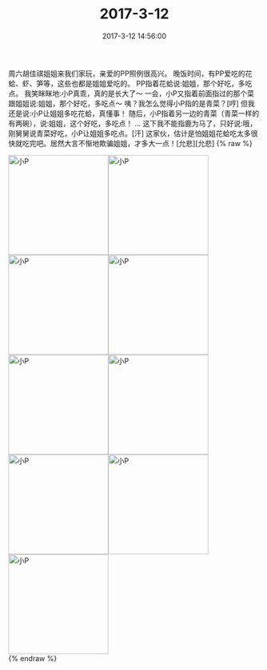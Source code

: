 ﻿---
title: 2017-3-12
date: 2017-3-12 14:56:00
tags:
categories: 妈妈
---
周六胡佳祺姐姐来我们家玩，亲爱的PP照例很高兴。
晚饭时间，有PP爱吃的花蛤、虾、笋等，这些也都是姐姐爱吃的。
PP指着花蛤说:姐姐，那个好吃，多吃点。
我笑眯眯地:小P真乖，真的是长大了～
一会，小P又指着前面指过的那个菜跟姐姐说:姐姐，那个好吃，多吃点～
咦？我怎么觉得小P指的是青菜？[哼]
但我还是说:小P让姐姐多吃花蛤，真懂事！
随后，小P指着另一边的青菜（青菜一样的有两碗），说:姐姐，这个好吃，多吃点！
...
这下我不能指鹿为马了，只好说:哦，刚舅舅说青菜好吃，小P让姐姐多吃点。[汗]
这家伙，估计是怕姐姐花蛤吃太多很快就吃完吧。居然大言不惭地欺骗姐姐，才多大一点！[允悲][允悲]
{% raw %}
<div style="width:500 px">
<div style="float:left; width:100 px"><img src="/images/微信图片_20171012155017.jpg" width="200" alt="小P"></div>
<div style="float:left; width:100 px"><img src="/images/微信图片_20171012155025.jpg" width="200" alt="小P"></div>
<div style="float:left; width:100 px"><img src="/images/微信图片_20171012155034.jpg" width="200" alt="小P"></div>
<div style="float:left; width:100 px"><img src="/images/微信图片_20171012155042.jpg" width="200" alt="小P"></div>
<div style="float:left; width:100 px"><img src="/images/微信图片_20171012155050.jpg" width="200" alt="小P"></div>
<div style="float:left; width:100 px"><img src="/images/微信图片_20171012155058.jpg" width="200" alt="小P"></div>
<div style="float:left; width:100 px"><img src="/images/微信图片_20171012155106.jpg" width="200" alt="小P"></div>
<div style="float:left; width:100 px"><img src="/images/微信图片_20171012155114.jpg" width="200" alt="小P"></div>
<div style="float:left; width:100 px"><img src="/images/微信图片_20171012155122.jpg" width="200" alt="小P"></div>
<div style="clear:both"></div>
</div>
{% endraw %}